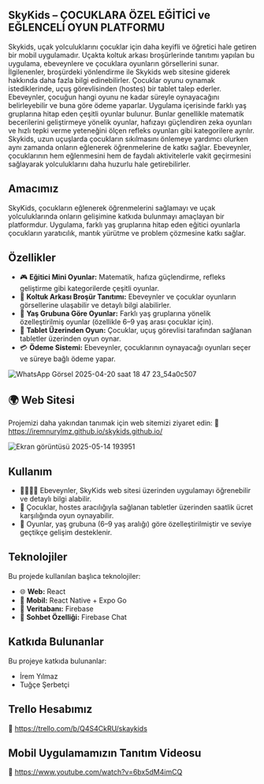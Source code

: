 ## SkyKids – ÇOCUKLARA ÖZEL EĞİTİCİ ve EĞLENCELİ OYUN PLATFORMU

Skykids, uçak yolculuklarını çocuklar için daha keyifli ve öğretici hale getiren bir mobil uygulamadır. Uçakta koltuk arkası broşürlerinde tanıtımı yapılan bu uygulama, ebeveynlere ve çocuklara oyunların görsellerini sunar. İlgilenenler, broşürdeki yönlendirme ile Skykids web sitesine giderek hakkında daha fazla bilgi edinebilirler.  Çocuklar oyunu oynamak istediklerinde, uçuş görevlisinden (hostes) bir tablet talep ederler. Ebeveynler, çocuğun hangi oyunu ne kadar süreyle oynayacağını belirleyebilir ve buna göre ödeme yaparlar. Uygulama içerisinde farklı yaş gruplarına hitap eden çeşitli oyunlar bulunur. Bunlar genellikle matematik becerilerini geliştirmeye yönelik oyunlar, hafızayı güçlendiren zeka oyunları ve hızlı tepki verme yeteneğini ölçen refleks oyunları gibi kategorilere ayrılır.
Skykids, uzun uçuşlarda çocukların sıkılmasını önlemeye yardımcı olurken aynı zamanda onların eğlenerek öğrenmelerine de katkı sağlar. Ebeveynler, çocuklarının hem eğlenmesini hem de faydalı aktivitelerle vakit geçirmesini sağlayarak yolculuklarını daha huzurlu hale getirebilirler.

## Amacımız

SkyKids, çocukların eğlenerek öğrenmelerini sağlamayı ve uçak yolculuklarında onların gelişimine katkıda bulunmayı amaçlayan bir platformdur. Uygulama, farklı yaş gruplarına hitap eden eğitici oyunlarla çocukların yaratıcılık, mantık yürütme ve problem çözmesine katkı sağlar.


## Özellikler

- 🎮 **Eğitici Mini Oyunlar:** Matematik, hafıza güçlendirme, refleks geliştirme gibi kategorilerde çeşitli oyunlar.  
- 🧾 **Koltuk Arkası Broşür Tanıtımı:** Ebeveynler ve çocuklar oyunların görsellerine ulaşabilir ve detaylı bilgi alabilirler.  
- 👶 **Yaş Grubuna Göre Oyunlar:** Farklı yaş gruplarına yönelik özelleştirilmiş oyunlar (özellikle 6–9 yaş arası çocuklar için).  
- 📱 **Tablet Üzerinden Oyun:** Çocuklar, uçuş görevlisi tarafından sağlanan tabletler üzerinden oyun oynar.  
- 💳 **Ödeme Sistemi:** Ebeveynler, çocuklarının oynayacağı oyunları seçer ve süreye bağlı ödeme yapar.


![WhatsApp Görsel 2025-04-20 saat 18 47 23_54a0c507](https://github.com/user-attachments/assets/70b3fe60-c2c1-4a93-8164-dba714e35152)



## 🌍 Web Sitesi

Projemizi daha yakından tanımak için web sitemizi ziyaret edin:
🔗 https://iremnurylmz.github.io/skykids.github.io/



![Ekran görüntüsü 2025-05-14 193951](https://github.com/user-attachments/assets/26517f82-6284-442d-ba0b-528f3f981434)



## Kullanım

- 👨‍👩‍👧‍👦 Ebeveynler, SkyKids web sitesi üzerinden uygulamayı öğrenebilir ve detaylı bilgi alabilir.  
- 📱 Çocuklar, hostes aracılığıyla sağlanan tabletler üzerinden saatlik ücret karşılığında oyun oynayabilir.  
- 🧠 Oyunlar, yaş grubuna (6–9 yaş aralığı) göre özelleştirilmiştir ve seviye geçtikçe gelişim desteklenir.


## Teknolojiler

Bu projede kullanılan başlıca teknolojiler:

- 🌐 **Web:** React  
- 📱 **Mobil:** React Native + Expo Go  
- 💾 **Veritabanı:** Firebase  
- 💬 **Sohbet Özelliği:** Firebase Chat



## Katkıda Bulunanlar

Bu projeye katkıda bulunanlar:

- İrem Yılmaz  
- Tuğçe Şerbetçi


## Trello Hesabımız

🔗 https://trello.com/b/Q4S4CkRU/skaykids


## Mobil Uygulamamızın Tanıtım Videosu

 🔗 https://www.youtube.com/watch?v=6bx5dM4imCQ
